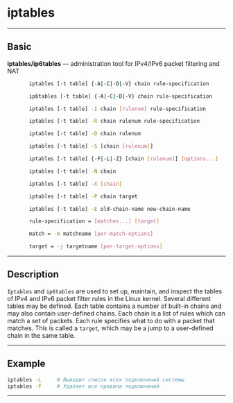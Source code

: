 # iptables
***
## Basic
**iptables/ip6tables** — administration tool for IPv4/IPv6 packet filtering and NAT
```bash
       iptables [-t table] {-A|-C|-D|-V} chain rule-specification

       ip6tables [-t table] {-A|-C|-D|-V} chain rule-specification

       iptables [-t table] -I chain [rulenum] rule-specification

       iptables [-t table] -R chain rulenum rule-specification

       iptables [-t table] -D chain rulenum

       iptables [-t table] -S [chain [rulenum]]

       iptables [-t table] {-F|-L|-Z} [chain [rulenum]] [options...]

       iptables [-t table] -N chain

       iptables [-t table] -X [chain]

       iptables [-t table] -P chain target

       iptables [-t table] -E old-chain-name new-chain-name

       rule-specification = [matches...] [target]

       match = -m matchname [per-match-options]

       target = -j targetname [per-target-options]

```
***
## Description
`Iptables`  and  `ip6tables`  are used to set up, maintain, and inspect the tables of IPv4 and IPv6 packet filter rules in the Linux kernel.  Several different tables may be defined.  Each table contains a number of built-in chains and may also contain user-defined chains.
Each chain is a list of rules which can match a set of packets.  Each rule specifies what to do with a packet that matches.  This is called a `target`, which may be a jump to a user-defined chain in the same table.
***
## Example
```bash
iptables -L     # Выводит список всех подключений системы
iptables -F     # Удаляет все правила подключений
```
***
